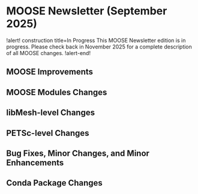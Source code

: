 # MOOSE Newsletter (September 2025)

!alert! construction title=In Progress
This MOOSE Newsletter edition is in progress. Please check back in November 2025
for a complete description of all MOOSE changes.
!alert-end!

## MOOSE Improvements

## MOOSE Modules Changes

## libMesh-level Changes

## PETSc-level Changes

## Bug Fixes, Minor Changes, and Minor Enhancements

## Conda Package Changes
